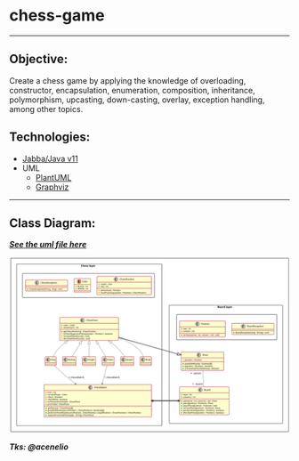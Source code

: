 # chess-game

***

## Objective:
Create a chess game by applying the knowledge of overloading, constructor, encapsulation,
enumeration, composition, inheritance, polymorphism, upcasting, down-casting, overlay,
exception handling, among other topics.

## Technologies:
- [Jabba/Java v11](https://github.com/shyiko/jabba)
- UML
  - [PlantUML](https://plugins.jetbrains.com/plugin/7017-plantuml-integration)
  - [Graphviz](https://graphviz.org/)

***

## Class Diagram:

***[See the uml file here](chess-game.puml)***

![Alt text](chess-game-uml.svg "chess game uml")

***Tks: @acenelio***